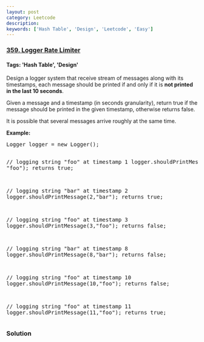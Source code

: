 ```yaml
---
layout: post
category: Leetcode
description: 
keywords: ['Hash Table', 'Design', 'Leetcode', 'Easy']
---
```

### [359. Logger Rate Limiter](https://leetcode.com/problems/logger-rate-limiter)

#### Tags: 'Hash Table', 'Design'

<div class="content__u3I1 question-content__JfgR"><div><p>Design a logger system that receive stream of messages along with its timestamps, each message should be printed if and only if it is <b>not printed in the last 10 seconds</b>.</p>
<p>Given a message and a timestamp (in seconds granularity), return true if the message should be printed in the given timestamp, otherwise returns false.</p>
<p>It is possible that several messages arrive roughly at the same time.</p>
<p><b>Example:</b></p>
<pre>Logger logger = new Logger();

// logging string "foo" at timestamp 1
logger.shouldPrintMessage(1, "foo"); returns true; 

// logging string "bar" at timestamp 2
logger.shouldPrintMessage(2,"bar"); returns true;

// logging string "foo" at timestamp 3
logger.shouldPrintMessage(3,"foo"); returns false;

// logging string "bar" at timestamp 8
logger.shouldPrintMessage(8,"bar"); returns false;

// logging string "foo" at timestamp 10
logger.shouldPrintMessage(10,"foo"); returns false;

// logging string "foo" at timestamp 11
logger.shouldPrintMessage(11,"foo"); returns true;
</pre></div></div>

### Solution
